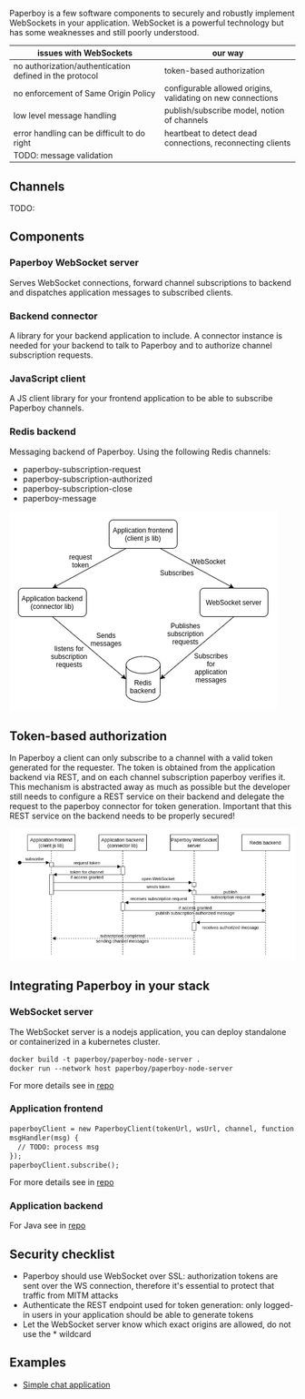 Paperboy is a few software components to securely and robustly implement WebSockets in your application. WebSocket is a powerful technology but has some weaknesses and still poorly understood.

| issues with WebSockets                                  | our way                                                     |
|---------------------------------------------------------|-------------------------------------------------------------|
| no authorization/authentication defined in the protocol | token-based authorization                                   |
| no enforcement of Same Origin Policy                    | configurable allowed origins, validating on new connections |
| low level message handling                              | publish/subscribe model, notion of channels                 |
| error handling can be difficult to do right             | heartbeat to detect dead connections, reconnecting clients  |
| TODO: message validation                                |                                                             |

## Channels
TODO:

## Components
### Paperboy WebSocket server
Serves WebSocket connections, forward channel subscriptions to backend and dispatches application messages to subscribed clients.

### Backend connector
A library for your backend application to include. A connector instance is needed for your backend to talk to Paperboy and to authorize channel subscription requests.

### JavaScript client
A JS client library for your frontend application to be able to subscribe Paperboy channels.

### Redis backend

Messaging backend of Paperboy. Using the following Redis channels:
* paperboy-subscription-request
* paperboy-subscription-authorized
* paperboy-subscription-close
* paperboy-message

![Architecture diagram](/paperboy.png)

## Token-based authorization
In Paperboy a client can only subscribe to a channel with a valid token generated for the requester. The token is obtained from the application backend
via REST, and on each channel subscription paperboy verifies it. This mechanism is abstracted away as much as possible but the developer still needs to
configure a REST service on their backend and delegate the request to the paperboy connector for token generation. Important that this REST service on the backend needs to be properly secured!

![Subscription/authorization sequence diagram](/auth-seq.png)

## Integrating Paperboy in your stack
### WebSocket server
The WebSocket server is a nodejs application, you can deploy standalone or containerized in a kubernetes cluster.

```
docker build -t paperboy/paperboy-node-server .
docker run --network host paperboy/paperboy-node-server
```

For more details see in [repo](https://github.com/gadget/paperboy-node-server)

### Application frontend
```
paperboyClient = new PaperboyClient(tokenUrl, wsUrl, channel, function msgHandler(msg) {
  // TODO: process msg
});
paperboyClient.subscribe();
```
For more details see in [repo](https://github.com/gadget/paperboy-client)

### Application backend
For Java see in [repo](https://github.com/gadget/paperboy-connector-java)

## Security checklist
* Paperboy should use WebSocket over SSL: authorization tokens are sent over the WS connection, therefore it's essential to protect that traffic from MITM attacks
* Authenticate the REST endpoint used for token generation: only logged-in users in your application should be able to generate tokens
* Let the WebSocket server know which exact origins are allowed, do not use the * wildcard

## Examples
* [Simple chat application](https://github.com/gadget/paperboy-example-chat)
